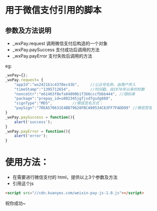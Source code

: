 # 用于微信支付引用的脚本
##  参数及方法说明
* _wxPay.request 调用微信支付后构造的一个对象
* _wxPay.paySuccess 支付成功后调用的方法
* _wxPay.payError 支付失败后调用的方法 

eg:
```javascript
_wxPay={};
_wxPay.request= {
    "appId":"wx2421b1c4370ec43b",     //公众号名称，由商户传入
    "timeStamp":"1395712654",         //时间戳，自1970年以来的秒数     
    "nonceStr":"e61463f8efa94090b1f366cccfbbb444", //随机串     
    "package":"prepay_id=u802345jgfjsdfgsdg888",     
    "signType":"MD5",         //微信签名方式：     
    "paySign":"70EA570631E4BB79628FBCA90534C63FF7FADD89" //微信签名 
}
_wxPay.paySuccess = function(){
    alert('success');
}
_wxPay.payError = function(){
    alert('error');
}
```

# 使用方法：
* 在需要进行微信支付的 html，提供以上3个参数及方法
* 引用这个js
```html
<script src="//cdn.kuanyes.com/weixin-pay-js-1.0.js"></script>
```
祝你成功~
